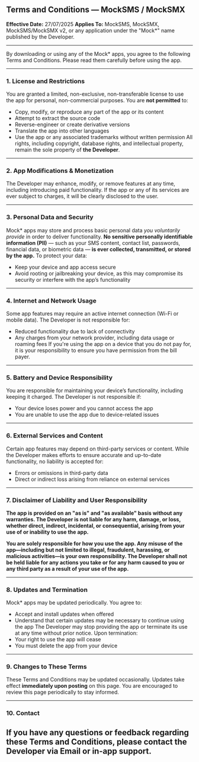 ## Terms and Conditions — MockSMS / MockSMX
**Effective Date:** 27/07/2025
**Applies To:** MockSMS, MockSMX, MockSMS/MockSMX v2, or any application under the "Mock*" name published by the Developer.
***
By downloading or using any of the Mock* apps, you agree to the following Terms and Conditions. Please read them carefully before using the app.
***
### 1. License and Restrictions
You are granted a limited, non-exclusive, non-transferable license to use the app for personal, non-commercial purposes.
You are **not permitted** to:
* Copy, modify, or reproduce any part of the app or its content
* Attempt to extract the source code
* Reverse-engineer or create derivative versions
* Translate the app into other languages
* Use the app or any associated trademarks without written permission
All rights, including copyright, database rights, and intellectual property, remain the sole property of **the Developer**.
***
### 2. App Modifications & Monetization
The Developer may enhance, modify, or remove features at any time, including introducing paid functionality. If the app or any of its services are ever subject to charges, it will be clearly disclosed to the user.
***
### 3. Personal Data and Security
Mock* apps may store and process basic personal data *you voluntarily provide* in order to deliver functionality.
**No sensitive personally identifiable information (PII)** — such as your SMS content, contact list, passwords, financial data, or biometric data — **is ever collected, transmitted, or stored by the app.**
To protect your data:
* Keep your device and app access secure
* Avoid rooting or jailbreaking your device, as this may compromise its security or interfere with the app’s functionality
***
### 4. Internet and Network Usage
Some app features may require an active internet connection (Wi-Fi or mobile data). The Developer is not responsible for:
* Reduced functionality due to lack of connectivity
* Any charges from your network provider, including data usage or roaming fees
If you're using the app on a device that you do not pay for, it is your responsibility to ensure you have permission from the bill payer.
***
### 5. Battery and Device Responsibility
You are responsible for maintaining your device’s functionality, including keeping it charged. The Developer is not responsible if:
* Your device loses power and you cannot access the app
* You are unable to use the app due to device-related issues
***
### 6. External Services and Content
Certain app features may depend on third-party services or content. While the Developer makes efforts to ensure accurate and up-to-date functionality, no liability is accepted for:
* Errors or omissions in third-party data
* Direct or indirect loss arising from reliance on external services
***
### **7. Disclaimer of Liability and User Responsibility**
**The app is provided on an "as is" and "as available" basis without any warranties. The Developer is not liable for any harm, damage, or loss, whether direct, indirect, incidental, or consequential, arising from your use of or inability to use the app.**

**You are solely responsible for how you use the app. Any misuse of the app—including but not limited to illegal, fraudulent, harassing, or malicious activities—is your own responsibility. The Developer shall not be held liable for any actions you take or for any harm caused to you or any third party as a result of your use of the app.**
***
### 8. Updates and Termination
Mock* apps may be updated periodically. You agree to:
* Accept and install updates when offered
* Understand that certain updates may be necessary to continue using the app
The Developer may stop providing the app or terminate its use at any time without prior notice. Upon termination:
* Your right to use the app will cease
* You must delete the app from your device
***
### 9. Changes to These Terms
These Terms and Conditions may be updated occasionally. Updates take effect **immediately upon posting** on this page. You are encouraged to review this page periodically to stay informed.
***
### 10. Contact
If you have any questions or feedback regarding these Terms and Conditions, please contact the Developer via Email or in-app support.
---
